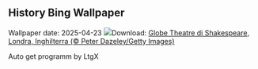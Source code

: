 ## History Bing Wallpaper
Wallpaper date: 2025-04-23
![](https://www.bing.com/th?id=OHR.GlobeTheatre_IT-IT1664921161_UHD.jpg&w=1000)Download: [Globe Theatre di Shakespeare, Londra, Inghilterra (© Peter Dazeley/Getty Images)](https://www.bing.com/th?id=OHR.GlobeTheatre_IT-IT1664921161_UHD.jpg)

Auto get programm by LtgX
